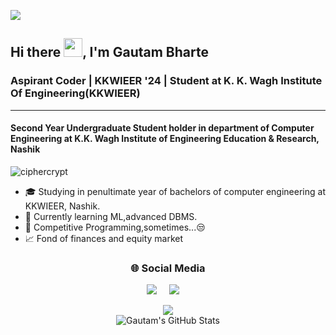 ![](https://github.com/halfrost/halfrost/blob/master/icons/header_1.png)

<h2>Hi there <img src="https://raw.githubusercontent.com/MartinHeinz/MartinHeinz/master/wave.gif" width="30px" height="30px">, I'm Gautam Bharte</h2>
<h3>Aspirant Coder | KKWIEER '24 | Student at K. K. Wagh Institute Of Engineering(KKWIEER)</h3>
<hr>

<h4>Second Year Undergraduate Student holder in department of
Computer Engineering at K.K. Wagh Institute of Engineering
Education & Research, Nashik</h4>

<p align="left"> <img src="https://komarev.com/ghpvc/?username=ciphercrypt&label=Profile%20views&color=0e75b6&style=flat" alt="ciphercrypt" /> </p>

* 🎓   Studying in penultimate year of bachelors of computer engineering at KKWIEER, Nashik.
* 🌱   Currently learning ML,advanced DBMS.
* 🧐   Competitive Programming,sometimes...😒 
* 📈   Fond of finances and equity market  

<h3 align="center">🌐 Social Media</h3>
<p align="center">
  <a href="mailto:gautambharte123@gmail.com"><img src="https://img.shields.io/badge/gmail-%23D14836.svg?&style=for-the-badge&logo=gmail&logoColor=white" /></a>&nbsp;&nbsp;&nbsp;&nbsp;
  <a href="https://www.linkedin.com/in/avishkar-mohite/"><img src="https://img.shields.io/badge/linkedin-%230077B5.svg?&style=for-the-badge&logo=linkedin&logoColor=white" /></a>&nbsp;&nbsp;&nbsp;&nbsp;
</p>

<div align="center">
<a href="https://github.com/GautamBharte/GautamBharte">
<img align="center" src="https://github-readme-stats.vercel.app/api/top-langs/?username=GautamBharte&hide=css,tex&title_color=FF5733&text_color=c9cacc&icon_color=2bbc8a&bg_color=1d1f21&langs_count=5" /></a>
</div>
<div align="center">
<img align="center" src="https://github-readme-stats.vercel.app/api?username=GautamBharte&show_icons=true&line_height=27&count_private=true&title_color=ffffff&text_color=c9cacc&icon_color=2bbc8a&bg_color=1d1f21" alt="Gautam's GitHub Stats" />
</div>

